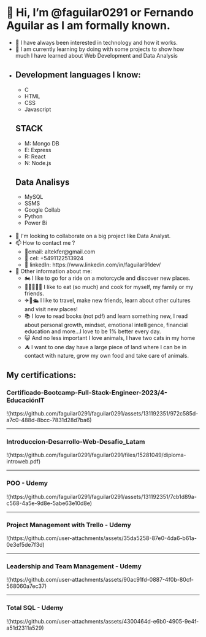 

<h1>👋 Hi, I’m @faguilar0291 or Fernando Aguilar as I am formally known.</h1>
<ul>
      <li>👀 I have always been interested in technology and how it works.</li>
      <li>🌱 I am currently learning by doing with some projects to show 
      how much I have learned about Web Development and Data Analysis</li>
	<li>
		<h2>Development languages I know:</h2>
		<ul>
			<li>C</li>
			<li>HTML</li>
			<li>CSS</li>
			<li>Javascript</li>
		</ul>
		<h2>STACK</h2>
		<ul>
			<li>M: Mongo DB</li>
			<li>E: Express</li>
			<li>R: React</li>
			<li>N: Node.js</li>
		</ul>
		<h2>Data Analisys</h2>
		<ul>
			<li>MySQL</li>
			<li>SSMS</li>
			<li>Google Collab</li>
			<li>Python</li>
			<li>Power Bi</li>
		</ul>
	</li>
	</br>
      <li>💞️ I'm looking to collaborate on a big project like Data Analyst.</li>
      <li>📫 How to contact me ?
            <ul start="1">
                  <li>📧email: altekfer@gmail.com</li>
                  <li>📲 cel: +5491122513924</li>
                  <li>👔 linkedIn: https://www.linkedin.com/in/faguilar91dev/</li>
            </ul>
      </li>
      <li>💚 Other information about me: 
		<ul>
			<li>🏍 I like to go for a ride on a motorcycle and discover new places.</li>
			<li>🍕🍔🍟🥐🍜 I like to eat (so much) and cook for myself, my family or my friends.</li>
			<li>✈🚆🛳 I like to travel, make new friends, learn about other cultures and visit new places!</li>
			<li>📚 I love to read books (not pdf) and learn something new, I read about personal growth, mindset, 
          		emotional intelligence, financial education and more...I love to be 1% better every day.</li>
			<li>😺 And no less important I love animals, I have two cats in my home</li>
			<li>⛺ I want to one day have a large piece of land where I can be in contact with nature, grow my own food and take care of animals.</li>
		</ul>
      </li>
</ul>
<h2> My certifications:</h2>
<h3>Certificado-Bootcamp-Full-Stack-Engineer-2023/4-EducaciónIT</h3>
!(https://github.com/faguilar0291/faguilar0291/assets/131192351/972c585d-a7c0-488d-8bcc-7831d28d7ba6)
<hr>
<h3>Introduccion-Desarrollo-Web-Desafio_Latam</h3>
!(https://github.com/faguilar0291/faguilar0291/files/15281049/diploma-introweb.pdf)
<hr>
<h3>POO - Udemy</h3>
!(https://github.com/faguilar0291/faguilar0291/assets/131192351/7cb1d89a-c568-4a5e-9d8e-5abe63e10d8e)
<hr>
<h3>Project Management with Trello - Udemy</h3>
!(https://github.com/user-attachments/assets/35da5258-87e0-4da6-b61a-0e3ef5de7f3d)
<hr>
<h3>Leadership and Team Management - Udemy</h3>
!(https://github.com/user-attachments/assets/90ac91fd-0887-4f0b-80cf-568060a7ec37)
<hr>
<h3>Total SQL - Udemy</h3>
!(https://github.com/user-attachments/assets/4300464d-e6b0-4905-9e4f-a51d2311a529)
